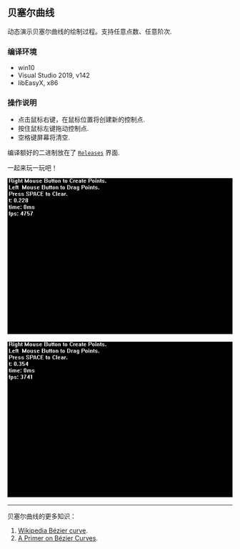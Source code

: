 贝塞尔曲线
---------------------------------

动态演示贝塞尔曲线的绘制过程。支持任意点数、任意阶次.

### 编译环境
 * win10
 * Visual Studio 2019, v142
 * libEasyX, x86

### 操作说明
 * 点击鼠标右键，在鼠标位置将创建新的控制点.
 * 按住鼠标左键拖动控制点.
 * 空格键屏幕将清空.

编译额好的二进制放在了 [`Releases`](https://github.com/luuyiran/bezier-curves/releases/tag/v0.2) 界面.

一起来玩一玩吧！

![image](fig1.gif)

![image](fig2.gif)


----------------------

贝塞尔曲线的更多知识：

1. [Wikipedia Bézier curve](https://en.wikipedia.org/wiki/B%C3%A9zier_curve).
2. [A Primer on Bézier Curves](https://pomax.github.io/bezierinfo/).

